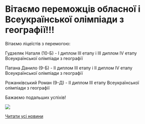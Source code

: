 # Вітаємо переможців обласної і Всеукраїнської олімпіади з географії!!!

Вітаємо ліцеїстів з перемогою:

Гудзеляк Наталя (10-Б) - І диплом ІІІ етапу і ІІІ диплом ІV етапу Всеукраїнської олімпіади з географії

Патана Данило (9-Б) - ІІ диплом ІІІ етапу і ІІ диплом ІV етапу Всеукраїнської олімпіади з географії

Рожанківський Роман (9-Д) - ІІ диплом ІІІ етапу Всеукраїнської олімпіади з географії

Бажаємо подальших успіхів!

![](/images/blog/вітаємо-переможців-обласної-і-всеукраїнської-олімпіади-з/географія2018.jpg)

[Читати усі новини](/news)
